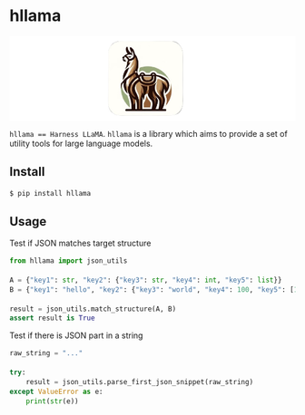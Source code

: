 # hllama

<img src="assets/hllama-logo.png" style="display: block; margin-left: auto; margin-right: auto;">

`hllama == Harness LLaMA`. `hllama` is a library which aims to provide a set of utility tools for large language models. 

## Install

```console
$ pip install hllama
```

## Usage

Test if JSON matches target structure

```python
from hllama import json_utils

A = {"key1": str, "key2": {"key3": str, "key4": int, "key5": list}}
B = {"key1": "hello", "key2": {"key3": "world", "key4": 100, "key5": [1, 2, 3]}}

result = json_utils.match_structure(A, B)
assert result is True
```

Test if there is JSON part in a string

```python
raw_string = "..."

try:
    result = json_utils.parse_first_json_snippet(raw_string)
except ValueError as e:
    print(str(e))
```